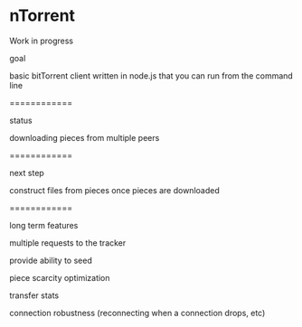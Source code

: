 nTorrent
============

Work in progress

goal

basic bitTorrent client written in node.js that you can run from the command line

============

status

downloading pieces from multiple peers

============

next step

construct files from pieces once pieces are downloaded

============

long term features

multiple requests to the tracker

provide ability to seed

piece scarcity optimization

transfer stats

connection robustness (reconnecting when a connection drops, etc)
